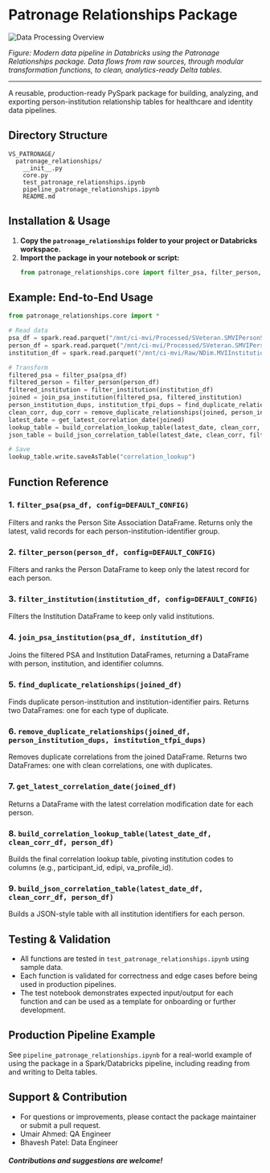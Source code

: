 # Patronage Relationships Package

![Data Processing Overview](https://raw.githubusercontent.com/databricks/tech-talks/main/assets/spark-modern-pipeline-diagram.png)

*Figure: Modern data pipeline in Databricks using the Patronage Relationships package. Data flows from raw sources, through modular transformation functions, to clean, analytics-ready Delta tables.*

---

A reusable, production-ready PySpark package for building, analyzing, and exporting person-institution relationship tables for healthcare and identity data pipelines.

## Directory Structure

```
VS_PATRONAGE/
  patronage_relationships/
    __init__.py
    core.py
    test_patronage_relationships.ipynb
    pipeline_patronage_relationships.ipynb
    README.md
```

## Installation & Usage

1. **Copy the `patronage_relationships` folder to your project or Databricks workspace.**
2. **Import the package in your notebook or script:**
   ```python
   from patronage_relationships.core import filter_psa, filter_person, filter_institution, join_psa_institution, find_duplicate_relationships, remove_duplicate_relationships, get_latest_correlation_date, build_correlation_lookup_table, build_json_correlation_table
   ```

## Example: End-to-End Usage

```python
from patronage_relationships.core import *

# Read data
psa_df = spark.read.parquet("/mnt/ci-mvi/Processed/SVeteran.SMVIPersonSiteAssociation/")
person_df = spark.read.parquet("/mnt/ci-mvi/Processed/SVeteran.SMVIPerson/")
institution_df = spark.read.parquet("/mnt/ci-mvi/Raw/NDim.MVIInstitution/")

# Transform
filtered_psa = filter_psa(psa_df)
filtered_person = filter_person(person_df)
filtered_institution = filter_institution(institution_df)
joined = join_psa_institution(filtered_psa, filtered_institution)
person_institution_dups, institution_tfpi_dups = find_duplicate_relationships(joined)
clean_corr, dup_corr = remove_duplicate_relationships(joined, person_institution_dups, institution_tfpi_dups)
latest_date = get_latest_correlation_date(joined)
lookup_table = build_correlation_lookup_table(latest_date, clean_corr, filtered_person)
json_table = build_json_correlation_table(latest_date, clean_corr, filtered_person)

# Save
lookup_table.write.saveAsTable("correlation_lookup")
```

## Function Reference

### 1. `filter_psa(psa_df, config=DEFAULT_CONFIG)`
Filters and ranks the Person Site Association DataFrame. Returns only the latest, valid records for each person-institution-identifier group.

### 2. `filter_person(person_df, config=DEFAULT_CONFIG)`
Filters and ranks the Person DataFrame to keep only the latest record for each person.

### 3. `filter_institution(institution_df, config=DEFAULT_CONFIG)`
Filters the Institution DataFrame to keep only valid institutions.

### 4. `join_psa_institution(psa_df, institution_df)`
Joins the filtered PSA and Institution DataFrames, returning a DataFrame with person, institution, and identifier columns.

### 5. `find_duplicate_relationships(joined_df)`
Finds duplicate person-institution and institution-identifier pairs. Returns two DataFrames: one for each type of duplicate.

### 6. `remove_duplicate_relationships(joined_df, person_institution_dups, institution_tfpi_dups)`
Removes duplicate correlations from the joined DataFrame. Returns two DataFrames: one with clean correlations, one with duplicates.

### 7. `get_latest_correlation_date(joined_df)`
Returns a DataFrame with the latest correlation modification date for each person.

### 8. `build_correlation_lookup_table(latest_date_df, clean_corr_df, person_df)`
Builds the final correlation lookup table, pivoting institution codes to columns (e.g., participant_id, edipi, va_profile_id).

### 9. `build_json_correlation_table(latest_date_df, clean_corr_df, person_df)`
Builds a JSON-style table with all institution identifiers for each person.

## Testing & Validation

- All functions are tested in `test_patronage_relationships.ipynb` using sample data.
- Each function is validated for correctness and edge cases before being used in production pipelines.
- The test notebook demonstrates expected input/output for each function and can be used as a template for onboarding or further development.

## Production Pipeline Example

See `pipeline_patronage_relationships.ipynb` for a real-world example of using the package in a Spark/Databricks pipeline, including reading from and writing to Delta tables.

## Support & Contribution

- For questions or improvements, please contact the package maintainer or submit a pull request.
- Umair Ahmed: QA Engineer
- Bhavesh Patel: Data Engineer
##### Contributions and suggestions are welcome!

